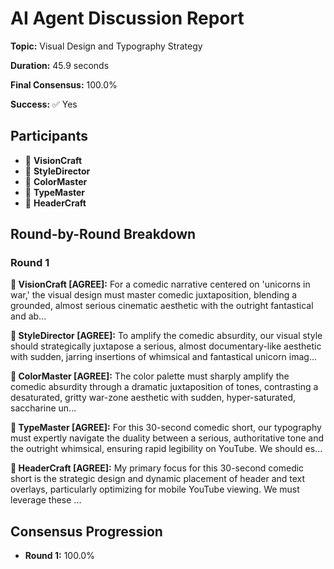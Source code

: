 # AI Agent Discussion Report

**Topic:** Visual Design and Typography Strategy

**Duration:** 45.9 seconds

**Final Consensus:** 100.0%

**Success:** ✅ Yes

## Participants

- 🎨 **VisionCraft**
- 🤖 **StyleDirector**
- 🤖 **ColorMaster**
- 🤖 **TypeMaster**
- 🤖 **HeaderCraft**

## Round-by-Round Breakdown

### Round 1

**🎨 VisionCraft [AGREE]:** For a comedic narrative centered on 'unicorns in war,' the visual design must master comedic juxtaposition, blending a grounded, almost serious cinematic aesthetic with the outright fantastical and ab...

**🤖 StyleDirector [AGREE]:** To amplify the comedic absurdity, our visual style should strategically juxtapose a serious, almost documentary-like aesthetic with sudden, jarring insertions of whimsical and fantastical unicorn imag...

**🤖 ColorMaster [AGREE]:** The color palette must sharply amplify the comedic absurdity through a dramatic juxtaposition of tones, contrasting a desaturated, gritty war-zone aesthetic with sudden, hyper-saturated, saccharine un...

**🤖 TypeMaster [AGREE]:** For this 30-second comedic short, our typography must expertly navigate the duality between a serious, authoritative tone and the outright whimsical, ensuring rapid legibility on YouTube. We should es...

**🤖 HeaderCraft [AGREE]:** My primary focus for this 30-second comedic short is the strategic design and dynamic placement of header and text overlays, particularly optimizing for mobile YouTube viewing. We must leverage these ...

## Consensus Progression

- **Round 1:** 100.0%

